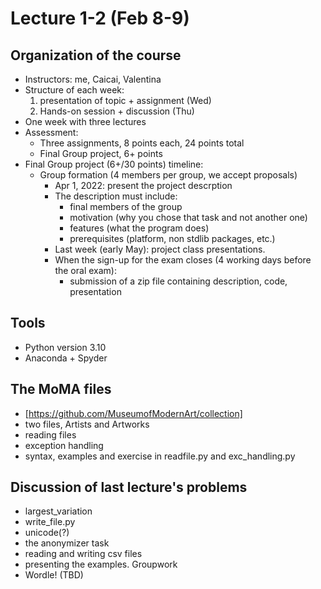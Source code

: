 # Lecture 1-2 (Feb 8-9)

## Organization of the course

- Instructors: me, Caicai, Valentina
- Structure of each week:
    1. presentation of topic + assignment (Wed)
    1. Hands-on session + discussion (Thu)
- One week with three lectures
- Assessment:
  - Three assignments, 8 points each, 24 points total
  - Final Group project, 6+ points
- Final Group project (6+/30 points) timeline:
  - Group formation (4 members per group, we accept proposals)
    - Apr 1, 2022: present the project descrption
    - The description must include:
      - final members of the group
      - motivation (why you chose that task and not another one)
      - features (what the program does)
      - prerequisites (platform, non stdlib packages, etc.)
    - Last week (early May): project class presentations.
    - When the sign-up for the exam closes (4 working days before the oral exam):
      - submission of a zip file containing description, code, presentation

## Tools

- Python version 3.10
- Anaconda + Spyder

## The MoMA files

- [https://github.com/MuseumofModernArt/collection]
- two files, Artists and Artworks
- reading files
- exception handling
- syntax, examples and exercise in readfile.py and exc_handling.py

## Discussion of last lecture's problems

- largest_variation
- write_file.py
- unicode(?)
- the anonymizer task
- reading and writing csv files
- presenting the examples. Groupwork
- Wordle! (TBD)
